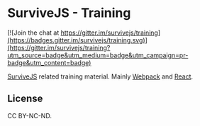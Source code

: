 # SurviveJS - Training

[![Join the chat at https://gitter.im/survivejs/training](https://badges.gitter.im/survivejs/training.svg)](https://gitter.im/survivejs/training?utm_source=badge&utm_medium=badge&utm_campaign=pr-badge&utm_content=badge)

[SurviveJS](http://survivejs.com/) related training material. Mainly [Webpack](https://webpack.github.io/) and [React](https://facebook.github.io/react/).

## License

CC BY-NC-ND.

